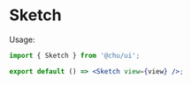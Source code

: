 # Sketch

Usage:

```jsx
import { Sketch } from '@chu/ui';

export default () => <Sketch view={view} />;
```
